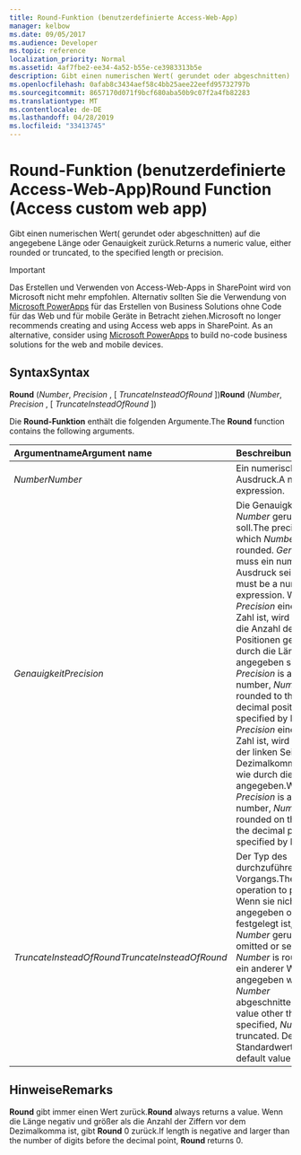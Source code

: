 ```yaml
---
title: Round-Funktion (benutzerdefinierte Access-Web-App)
manager: kelbow
ms.date: 09/05/2017
ms.audience: Developer
ms.topic: reference
localization_priority: Normal
ms.assetid: 4af7fbe2-ee34-4a52-b55e-ce3983313b5e
description: Gibt einen numerischen Wert( gerundet oder abgeschnitten) auf die angegebene Länge oder Genauigkeit zurück.
ms.openlocfilehash: 0afab8c3434aef58c4bb25aee22eefd95732797b
ms.sourcegitcommit: 8657170d071f9bcf680aba50b9c07f2a4fb82283
ms.translationtype: MT
ms.contentlocale: de-DE
ms.lasthandoff: 04/28/2019
ms.locfileid: "33413745"
---
```

# <a name="round-function-access-custom-web-app"></a><span data-ttu-id="d5d91-103">Round-Funktion (benutzerdefinierte Access-Web-App)</span><span class="sxs-lookup"><span data-stu-id="d5d91-103">Round Function (Access custom web app)</span></span>

<span data-ttu-id="d5d91-104">Gibt einen numerischen Wert( gerundet oder abgeschnitten) auf die angegebene Länge oder Genauigkeit zurück.</span><span class="sxs-lookup"><span data-stu-id="d5d91-104">Returns a numeric value, either rounded or truncated, to the specified length or precision.</span></span>
  
> [!IMPORTANT]
> <span data-ttu-id="d5d91-p101">Das Erstellen und Verwenden von Access-Web-Apps in SharePoint wird von Microsoft nicht mehr empfohlen. Alternativ sollten Sie die Verwendung von [Microsoft PowerApps](https://powerapps.microsoft.com/en-us/) für das Erstellen von Business Solutions ohne Code für das Web und für mobile Geräte in Betracht ziehen.</span><span class="sxs-lookup"><span data-stu-id="d5d91-p101">Microsoft no longer recommends creating and using Access web apps in SharePoint. As an alternative, consider using [Microsoft PowerApps](https://powerapps.microsoft.com/en-us/) to build no-code business solutions for the web and mobile devices.</span></span> 
  
## <a name="syntax"></a><span data-ttu-id="d5d91-107">Syntax</span><span class="sxs-lookup"><span data-stu-id="d5d91-107">Syntax</span></span>

 <span data-ttu-id="d5d91-108">**Round** (*Number*, *Precision*  , [  *TruncateInsteadOfRound*  ])</span><span class="sxs-lookup"><span data-stu-id="d5d91-108">**Round** (*Number*, *Precision*  , [  *TruncateInsteadOfRound*  ])</span></span> 
  
<span data-ttu-id="d5d91-109">Die **Round-Funktion** enthält die folgenden Argumente.</span><span class="sxs-lookup"><span data-stu-id="d5d91-109">The **Round** function contains the following arguments.</span></span> 
  
|<span data-ttu-id="d5d91-110">**Argumentname**</span><span class="sxs-lookup"><span data-stu-id="d5d91-110">**Argument name**</span></span>|<span data-ttu-id="d5d91-111">**Beschreibung**</span><span class="sxs-lookup"><span data-stu-id="d5d91-111">**Description**</span></span>|
|:-----|:-----|
| <span data-ttu-id="d5d91-112">*Number*</span><span class="sxs-lookup"><span data-stu-id="d5d91-112">*Number*</span></span>  <br/> |<span data-ttu-id="d5d91-113">Ein numerischer Ausdruck.</span><span class="sxs-lookup"><span data-stu-id="d5d91-113">A numeric expression.</span></span>  <br/> |
| <span data-ttu-id="d5d91-114">*Genauigkeit*</span><span class="sxs-lookup"><span data-stu-id="d5d91-114">*Precision*</span></span>  <br/> |<span data-ttu-id="d5d91-115">Die Genauigkeit, auf die  *Number*  gerundet werden soll.</span><span class="sxs-lookup"><span data-stu-id="d5d91-115">The precision to which  *Number*  is to be rounded.</span></span>  <span data-ttu-id="d5d91-116">*Genauigkeit*  muss ein numerischer Ausdruck sein.</span><span class="sxs-lookup"><span data-stu-id="d5d91-116">*Precision*  must be a numeric expression.</span></span> <span data-ttu-id="d5d91-117">Wenn  *Precision*  eine positive Zahl ist, wird  *Number*  auf die Anzahl der dezimalen Positionen gerundet, die durch die Länge angegeben sind.</span><span class="sxs-lookup"><span data-stu-id="d5d91-117">When  *Precision*  is a positive number,  *Number*  is rounded to the number of decimal positions specified by length.</span></span> <span data-ttu-id="d5d91-118">Wenn  *Precision*  eine negative Zahl ist, wird  *Number*  auf der linken Seite des Dezimalkomma gerundet, wie durch die Länge angegeben.</span><span class="sxs-lookup"><span data-stu-id="d5d91-118">When  *Precision*  is a negative number,  *Number*  is rounded on the left side of the decimal point, as specified by length.</span></span>  <br/> |
| <span data-ttu-id="d5d91-119">*TruncateInsteadOfRound*</span><span class="sxs-lookup"><span data-stu-id="d5d91-119">*TruncateInsteadOfRound*</span></span>  <br/> |<span data-ttu-id="d5d91-120">Der Typ des durchzuführende Vorgangs.</span><span class="sxs-lookup"><span data-stu-id="d5d91-120">The type of operation to perform.</span></span> <span data-ttu-id="d5d91-121">Wenn sie nicht angegeben oder auf 0 festgelegt ist,  *wird Number*  gerundet.</span><span class="sxs-lookup"><span data-stu-id="d5d91-121">When omitted or set to 0,  *Number*  is rounded.</span></span> <span data-ttu-id="d5d91-122">Wenn ein anderer Wert als 0 angegeben wird, wird  *Number*  abgeschnitten.</span><span class="sxs-lookup"><span data-stu-id="d5d91-122">When a value other than 0 is specified,  *Number*  is truncated.</span></span> <span data-ttu-id="d5d91-123">Der Standardwert ist 0.</span><span class="sxs-lookup"><span data-stu-id="d5d91-123">The default value is 0.</span></span>  <br/> |
   
## <a name="remarks"></a><span data-ttu-id="d5d91-124">Hinweise</span><span class="sxs-lookup"><span data-stu-id="d5d91-124">Remarks</span></span>

 <span data-ttu-id="d5d91-125">**Round** gibt immer einen Wert zurück.</span><span class="sxs-lookup"><span data-stu-id="d5d91-125">**Round** always returns a value.</span></span> <span data-ttu-id="d5d91-126">Wenn die Länge negativ und größer als die Anzahl der Ziffern vor dem Dezimalkomma ist, gibt **Round** 0 zurück.</span><span class="sxs-lookup"><span data-stu-id="d5d91-126">If length is negative and larger than the number of digits before the decimal point, **Round** returns 0.</span></span> 
  

